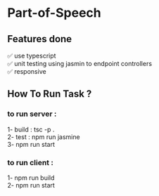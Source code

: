 # Part-of-Speech 

## Features done
✅ use typescript <br/>
✅ unit testing using jasmin to endpoint controllers <br/>
✅ responsive <br/>

## How To Run Task ? 
### to run server :
1- build : tsc -p . <br/>
2- test : npm run jasmine <br/>
3- npm run start <br/>

### to run client :
1- npm run build <br/>
2- npm run start <br/>
